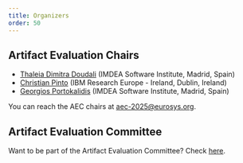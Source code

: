 ```yaml
---
title: Organizers
order: 50
---
```


## Artifact Evaluation Chairs

* [Thaleia Dimitra Doudali](https://thaleia-dimitradoudali.github.io/) (IMDEA Software Institute, Madrid, Spain)
* [Christian Pinto](https://research.ibm.com/people/christian-pinto) (IBM Research Europe - Ireland, Dublin, Ireland)
* [Georgios Portokalidis](https://www.portokalidis.net) (IMDEA Software Institute, Madrid, Spain)

You can reach the AEC chairs at [aec-2025@eurosys.org](mailto:aec-2025@eurosys.org).


## Artifact Evaluation Committee

Want to be part of the Artifact Evaluation Committee?
Check [here](aec-call).
